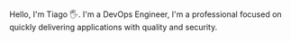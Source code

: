 Hello, I'm Tiago 🖐️. 
I'm a DevOps Engineer, I'm a professional focused on quickly delivering applications with quality and security.





